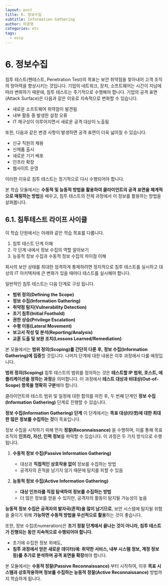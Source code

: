 ```yaml
---
layout: post
title: 6. 정보수집
subtitle: Information Gathering
author: 마준영
categories: etc
tags:
  - oscp
---
```

# 6. 정보수집

침투 테스트(펜테스트, Penetration Test)의 목표는 보안 취약점을 찾아내어 고객 조직의 방어력을 향상시키는 것입니다. 기업의 네트워크, 장치, 소프트웨어는 시간이 지남에 따라 변화하기 때문에, 침투 테스트는 주기적으로 수행해야 합니다. 기업의 공격 표면(Attack Surface)은 다음과 같은 이유로 지속적으로 변화할 수 있습니다.

- 새로운 소프트웨어 취약점이 발견됨
- 내부 활동 중 발생한 설정 오류
- IT 재구성이 이루어지면서 새로운 공격 대상이 노출됨

또한, 다음과 같은 변경 사항이 발생하면 공격 표면이 더욱 넓어질 수 있습니다.

- 신규 직원의 채용
- 신제품 출시
- 새로운 기기 배포
- 인프라 확장
- 웹사이트 운영

이러한 이유로 침투 테스트는 정기적으로 다시 수행되어야 합니다.

본 학습 모듈에서는 **수동적 및 능동적 방법을 활용하여 클라이언트의 공격 표면을 체계적으로 매핑하는 방법**을 배우고, 침투 테스트의 전체 과정에서 이 정보를 활용하는 방법을 살펴봅니다.

## 6.1. 침투테스트 라이프 사이클
이 학습 단원에서는 아래와 같은 학습 목표를 다룹니다.

1. 침투 테스트 단계 이해
2. 각 단계 내에서 정보 수집의 역할 알아보기
3. 능동적 정보 수집과 수동적 정보 수집의 차이점 이해

회사의 보안 상태를 최대한 엄격하게 통제하려면 정지적으로 침투 테스트를 실시하고 대상의 IT 아키텍처에 큰 변화가 있을 때마다 테스트를 실시해야 합니다.

일반적인 침투 테스트는 다음 단계로 구성 됩니다.

- **범위 정의(Defining the Scope)**
- **정보 수집(Information Gathering)**
- **취약점 탐지(Vulnerability Detection)**
- **초기 침투(Initial Foothold)**
- **권한 상승(Privilege Escalation)**
- **수평 이동(Lateral Movement)**
- **보고서 작성 및 분석(Reporting/Analysis)**
- **교훈 도출 및 보완 조치(Lessons Learned/Remediation)**

본 모듈에서는 **범위 정의(Scoping)를 간단히 다룬 후, 정보 수집(Information Gathering)에 집중**할 것입니다. 나머지 단계에 대한 내용은 이후 과정에서 다룰 예정입니다.

**범위 정의(Scoping)**
침투 테스트의 범위를 정의하는 것은 **테스트할 IP 범위, 호스트, 애플리케이션을 정하는 과정**을 의미합니다. 이 과정에서 **테스트 대상과 비대상(Out-of-Scope) 항목을 명확히 구분**해야 합니다.

클라이언트와 테스트 범위 및 일정에 대한 합의를 마친 후, 두 번째 단계인 **정보 수집(Information Gathering)** 단계로 진행할 수 있습니다.

**정보 수집(Information Gathering) 단계**
이 단계에서는 **목표 대상(타겟)에 대한 최대한 많은 정보를 수집하는 것**이 목표입니다.

정보 수집을 시작하기 위해 먼저 **정찰(Reconnaissance)** 을 수행하며, 이를 통해 목표 조직의 **인프라, 자산, 인력 정보**를 파악할 수 있습니다. 이 과정은 두 가지 방식으로 수행됩니다.

1. **수동적 정보 수집(Passive Information Gathering)**
    
    - 대상과 **직접적인 상호작용 없이** 정보를 수집하는 방법
    - 공격자의 흔적을 남기지 않기 때문에 탐지를 피할 수 있음
2. **능동적 정보 수집(Active Information Gathering)**
    
    - **대상 인프라를 직접 탐색하여 정보를 수집하는 방법**
    - 더 많은 정보를 얻을 수 있지만, 공격자의 활동이 탐지될 가능성이 높음

**능동적 정보 수집은 공격자의 발자국(흔적)을 많이 남기므로**, 보안 시스템에 탐지될 위험을 줄이기 위해 **가능하면 수동적 방법을 우선적으로 활용**하는 것이 좋습니다.

또한, 정보 수집(Enumeration)은 **초기 정찰 단계에서 끝나는 것이 아니라, 침투 테스트가 진행되는 동안 지속적으로 수행되어야 합니다.**

- 초기에 수집한 정보 외에도,
- **침투 과정에서 얻은 새로운 데이터(예: 취약한 서비스, 내부 시스템 정보, 계정 정보 등)를 추가로 분석하며 공격 표면을 확장**해야 합니다.

본 모듈에서는 **수동적 정찰(Passive Reconnaissance)** 부터 시작하여, 이후 **목표 시스템과 상호작용하며 정보를 수집하는 능동적 정찰(Active Reconnaissance)** 방법까지 학습하게 됩니다.

